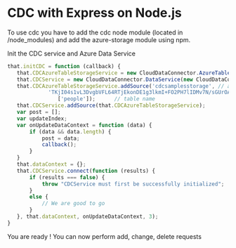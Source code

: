 # CDC with Express on Node.js

To use cdc you have to add the cdc node module (located in /node_modules) and add the azure-storage module using npm.

Init the CDC service and Azure Data Service
 ```javascript
that.initCDC = function (callback) {
    that.CDCAzureTableStorageService = new CloudDataConnector.AzureTableStorageService();
    that.CDCService = new CloudDataConnector.DataService(new CloudDataConnector.OfflineService(), new CloudDataConnector.ConnectivityService());
    that.CDCAzureTableStorageService.addSource('cdcsamplesstorage', // accountName
              'TKjI04s1vL3DvgbVFL64RTjEkonDE1g3lkmI+FO2PH7lIDMv7N/sGUrOAzo23m2aBIwYMnw7BFhEfiVU3ctoVA==',  // secretKey
                 ['people']);      // table name
    that.CDCService.addSource(that.CDCAzureTableStorageService);
    var post = [];
    var updateIndex;
    var onUpdateDataContext = function (data) {
        if (data && data.length) {
            post = data;
            callback();
        }
    }
    that.dataContext = {};
    that.CDCService.connect(function (results) {
        if (results === false) {
            throw "CDCService must first be successfully initialized";
        }
        else {
            // We are good to go
        }
    }, that.dataContext, onUpdateDataContext, 3);
}
```
You are ready ! You can now perform add, change, delete requests
